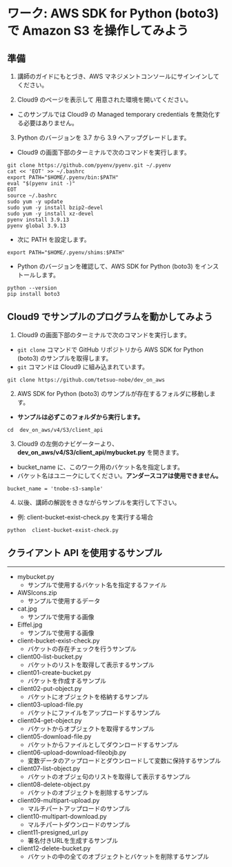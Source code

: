 # ワーク: AWS SDK for Python (boto3) で Amazon S3 を操作してみよう

## 準備

1. 講師のガイドにもとづき、AWS マネジメントコンソールにサインインしてください。

2. Cloud9 のページを表示して 用意された環境を開いてください。
  - このサンプルでは Cloud9 の Managed temporary credentials を無効化する必要はありません。

3. Python のバージョンを 3.7 から 3.9 へアップグレードします。
  - Cloud9 の画面下部のターミナルで次のコマンドを実行します。
  ```
  git clone https://github.com/pyenv/pyenv.git ~/.pyenv
  cat << 'EOT' >> ~/.bashrc
  export PATH="$HOME/.pyenv/bin:$PATH"
  eval "$(pyenv init -)"
  EOT
  source ~/.bashrc
  sudo yum -y update
  sudo yum -y install bzip2-devel
  sudo yum -y install xz-devel
  pyenv install 3.9.13
  pyenv global 3.9.13
  
  ```

  - 次に PATH を設定します。
  ```
  export PATH="$HOME/.pyenv/shims:$PATH"
  ```

  - Python のバージョンを確認して、AWS SDK for Python (boto3) をインストールします。
  ```
  python --version
  pip install boto3
  ```

## Cloud9 でサンプルのプログラムを動かしてみよう

1. Cloud9 の画面下部のターミナルで次のコマンドを実行します。
  - `git clone` コマンドで GitHub リポジトリから AWS SDK for Python (boto3) のサンプルを取得します。
  - `git` コマンドは Cloud9 に組み込まれています。
  ```
  git clone https://github.com/tetsuo-nobe/dev_on_aws
  ```

2. AWS SDK for Python (boto3) のサンプルが存在するフォルダに移動します。
  - **サンプルは必ずこのフォルダから実行します。**
  ```
  cd  dev_on_aws/v4/S3/client_api
  ```

3. Cloud9 の左側のナビゲーターより、**dev_on_aws/v4/S3/client_api/mybucket.py** を開きます。
  - bucket_name に、このワーク用のバケット名を指定します。
  - バケット名はユニークにしてください。**アンダースコアは使用できません。**
  ```
  bucket_name = 'tnobe-s3-sample'
  ```

4. 以後、講師の解説をききながらサンプルを実行して下さい。
  - 例: client-bucket-exist-check.py を実行する場合
  ```
  python  client-bucket-exist-check.py
  ```

## クライアント API を使用するサンプル

***
- mybucket.py
  - サンプルで使用するバケット名を指定するファイル
- AWSIcons.zip
  - サンプルで使用するデータ
- cat.jpg
  - サンプルで使用する画像
- Eiffel.jpg
  - サンプルで使用する画像
- client-bucket-exist-check.py
  - バケットの存在チェックを行うサンプル
- client00-list-bucket.py
  - バケットのリストを取得して表示するサンプル
- client01-create-bucket.py
  - バケットを作成するサンプル
- client02-put-object.py
  - バケットにオブジェクトを格納するサンプル
- client03-upload-file.py
  - バケットにファイルをアップロードするサンプル
- client04-get-object.py
  - バケットからオブジェクトを取得するサンプル
- client05-download-file.py
  - バケットからファイルとしてダウンロードするサンプル
- client06-upload-download-fileobjb.py
  - 変数データのアップロードとダウンロードして変数に保持するサンプル
- client07-list-object.py
  - バケットのオブジェ句のリストを取得して表示するサンプル
- client08-delete-object.py
  - バケットのオブジェクトを削除するサンプル
- client09-multipart-upload.py
  - マルチパートアップロードのサンプル
- client10-multipart-download.py
  - マルチパートダウンロードのサンプル
- client11-presigned_url.py
  - 署名付きURLを生成するサンプル
- client12-delete-bucket.py
  - バケットの中の全てのオブジェクトとバケットを削除するサンプル